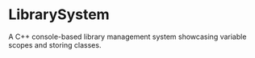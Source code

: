 # LibrarySystem
A C++ console-based library management system showcasing variable scopes and storing classes.

